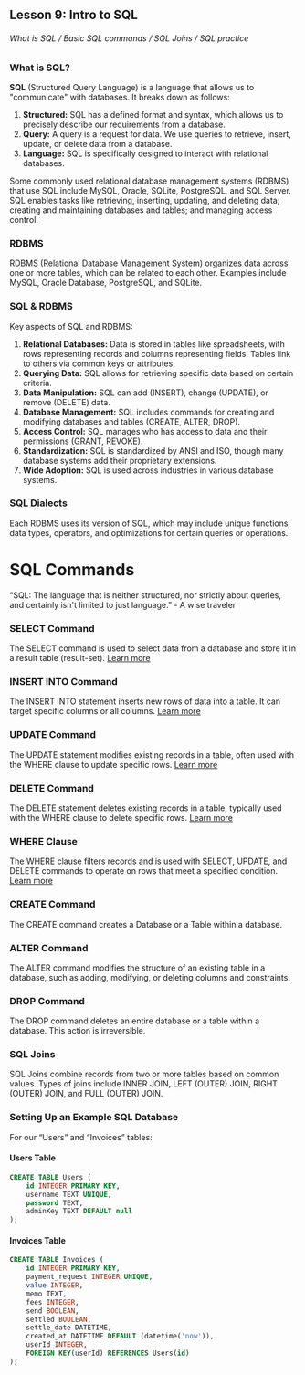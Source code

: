 ## Lesson 9: Intro to SQL

###### What is SQL / Basic SQL commands / SQL Joins / SQL practice

### What is SQL?

**SQL** (Structured Query Language) is a language that allows us to "communicate" with databases. It breaks down as follows:

1. **Structured:** SQL has a defined format and syntax, which allows us to precisely describe our requirements from a database.
2. **Query:** A query is a request for data. We use queries to retrieve, insert, update, or delete data from a database.
3. **Language:** SQL is specifically designed to interact with relational databases.

Some commonly used relational database management systems (RDBMS) that use SQL include MySQL, Oracle, SQLite, PostgreSQL, and SQL Server. SQL enables tasks like retrieving, inserting, updating, and deleting data; creating and maintaining databases and tables; and managing access control.

### RDBMS

RDBMS (Relational Database Management System) organizes data across one or more tables, which can be related to each other. Examples include MySQL, Oracle Database, PostgreSQL, and SQLite.

### SQL & RDBMS

Key aspects of SQL and RDBMS:

1. **Relational Databases:** Data is stored in tables like spreadsheets, with rows representing records and columns representing fields. Tables link to others via common keys or attributes.
2. **Querying Data:** SQL allows for retrieving specific data based on certain criteria.
3. **Data Manipulation:** SQL can add (INSERT), change (UPDATE), or remove (DELETE) data.
4. **Database Management:** SQL includes commands for creating and modifying databases and tables (CREATE, ALTER, DROP).
5. **Access Control:** SQL manages who has access to data and their permissions (GRANT, REVOKE).
6. **Standardization:** SQL is standardized by ANSI and ISO, though many database systems add their proprietary extensions.
7. **Wide Adoption:** SQL is used across industries in various database systems.

### SQL Dialects

Each RDBMS uses its version of SQL, which may include unique functions, data types, operators, and optimizations for certain queries or operations.

# SQL Commands

“SQL: The language that is neither structured, nor strictly about queries, and certainly isn't limited to just language.” - A wise traveler

### SELECT Command

The SELECT command is used to select data from a database and store it in a result table (result-set). [Learn more](https://www.w3schools.com/sql/sql_select.asp)

### INSERT INTO Command

The INSERT INTO statement inserts new rows of data into a table. It can target specific columns or all columns. [Learn more](https://www.w3schools.com/sql/sql_insert.asp)

### UPDATE Command

The UPDATE statement modifies existing records in a table, often used with the WHERE clause to update specific rows. [Learn more](https://www.w3schools.com/sql/sql_update.asp)

### DELETE Command

The DELETE statement deletes existing records in a table, typically used with the WHERE clause to delete specific rows. [Learn more](https://www.w3schools.com/sql/sql_delete.asp)

### WHERE Clause

The WHERE clause filters records and is used with SELECT, UPDATE, and DELETE commands to operate on rows that meet a specified condition. [Learn more](https://www.w3schools.com/sql/sql_where.asp)

### CREATE Command

The CREATE command creates a Database or a Table within a database.

### ALTER Command

The ALTER command modifies the structure of an existing table in a database, such as adding, modifying, or deleting columns and constraints.

### DROP Command

The DROP command deletes an entire database or a table within a database. This action is irreversible.

### SQL Joins

SQL Joins combine records from two or more tables based on common values. Types of joins include INNER JOIN, LEFT (OUTER) JOIN, RIGHT (OUTER) JOIN, and FULL (OUTER) JOIN.

### Setting Up an Example SQL Database

For our “Users” and “Invoices” tables:

#### Users Table
```sql
CREATE TABLE Users (
    id INTEGER PRIMARY KEY,
    username TEXT UNIQUE,
    password TEXT,
    adminKey TEXT DEFAULT null
);
```

#### Invoices Table
```sql
CREATE TABLE Invoices (
    id INTEGER PRIMARY KEY,
    payment_request INTEGER UNIQUE,
    value INTEGER,
    memo TEXT,
    fees INTEGER,
    send BOOLEAN,
    settled BOOLEAN,
    settle_date DATETIME,
    created_at DATETIME DEFAULT (datetime('now')),
    userId INTEGER,
    FOREIGN KEY(userId) REFERENCES Users(id)
);
```
